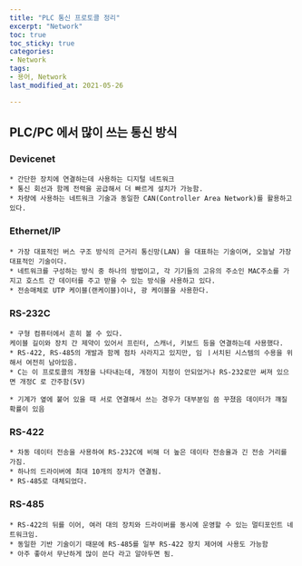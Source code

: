 ```yaml
---
title: "PLC 통신 프로토콜 정리"
excerpt: "Network"
toc: true
toc_sticky: true
categories:
- Network
tags:
- 용어, Network
last_modified_at: 2021-05-26

---
```

## PLC/PC 에서 많이 쓰는 통신 방식 ##

### Devicenet ###
```
* 간단한 장치에 연결하는데 사용하는 디지털 네트워크  
* 통신 회선과 함께 전력을 공급해서 더 빠르게 설치가 가능함.
* 차량에 사용하는 네트워크 기술과 동일한 CAN(Controller Area Network)를 활용하고 있다.
```

### Ethernet/IP ###
```
* 가장 대표적인 버스 구조 방식의 근거리 통신망(LAN) 을 대표하는 기술이며, 오늘날 가장 대표적인 기술이다.  
* 네트워크를 구성하는 방식 중 하나의 방법이고, 각 기기들의 고유의 주소인 MAC주소를 가지고 호스트 간 데이터를 주고 받을 수 있는 방식을 사용하고 있다.
* 전송매체로 UTP 케이블(랜케이블)이나, 광 케이블을 사용한다.
```

### RS-232C ###
```
* 구형 컴퓨터에서 흔히 볼 수 있다.   
케이블 길이와 장치 간 제약이 있어서 프린터, 스캐너, 키보드 등을 연결하는데 사용했다.  
* RS-422, RS-485의 개발과 함께 점차 사라지고 있지만, 임 ㅣ서치된 시스템의 수용을 위해서 여전히 남아있음.  
* C는 이 프로토콜의 개정을 나타내는데, 개정이 지정이 안되었거나 RS-232로만 써져 있으면 개정C 로 간주함(5V)  

* 기계가 옆에 붙어 있을 때 서로 연결해서 쓰는 경우가 대부분임 씀 꾸졌음 데이터가 꺠질 확률이 있음
```


### RS-422 ###
```
* 차동 데이터 전송을 사용하여 RS-232C에 비해 더 높은 데이타 전송율과 긴 전송 거리를 가짐.  
* 하나의 드라이버에 최대 10개의 장치가 연결됨.  
* RS-485로 대체되었다.
```

### RS-485 ###
```
* RS-422의 뒤를 이어, 여러 대의 장치와 드라이버를 동시에 운영할 수 있는 멀티포인트 네트워크임.  
* 동일한 기반 기술이기 때문에 RS-485를 일부 RS-422 장치 제어에 사용도 가능함  
* 아주 좋아서 무난하게 많이 쓴다 라고 알아두면 됨.
```
